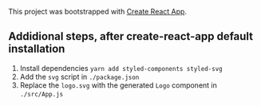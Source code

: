 This project was bootstrapped with [Create React App](https://github.com/facebook/create-react-app).

## Addidional steps, after create-react-app default installation

1. Install dependencies `yarn add styled-components styled-svg`
1. Add the `svg` script in `./package.json`
1. Replace the `logo.svg` with the generated `Logo` component in `./src/App.js`
